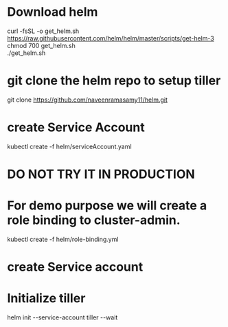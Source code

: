 # Download helm 

curl -fsSL -o get_helm.sh https://raw.githubusercontent.com/helm/helm/master/scripts/get-helm-3 <br/>
chmod 700 get_helm.sh <br/>
./get_helm.sh

# git clone the helm repo to setup tiller

git clone https://github.com/naveenramasamy11/helm.git

# create Service Account

kubectl create -f helm/serviceAccount.yaml

# DO NOT TRY IT IN PRODUCTION 
# For demo purpose we will create a role binding to cluster-admin.

kubectl create -f helm/role-binding.yml

# create Service account

# Initialize tiller
helm init --service-account tiller --wait
